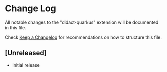 # Change Log

All notable changes to the "didact-quarkus" extension will be documented in this file.

Check [Keep a Changelog](http://keepachangelog.com/) for recommendations on how to structure this file.

## [Unreleased]

- Initial release